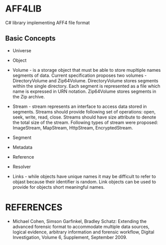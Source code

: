 # AFF4LIB
C# library implementing AFF4 file format

## Basic Concepts

* Universe

* Object

* Volume - is a storage object that must be able to store mupltiple names segments of data. Current specification proposes two volumes - DirectoryVolume and Zip64Volume. DirectoryVolume stores segments within the single directory. Each segment is represented as a file which name is expressed in URN notation. Zip64Volume stores segments in the Zip archive. 

* Stream - stream represents an interface to access data stored in segments. Streams should provide following set of operations: open, seek, write, read, close. Streams should have size attribute to denote the total size of the stream. Following types of stream were proposed: ImageStream, MapStream, HttpStream, EncryptedStream.

* Segment

* Metadata

* Reference

* Resolver

* Links - while objects have unique names it may be difficult to refer to objast because their identifier is random. Link objects can be used to provide for objects short meaningful names.  

# REFERENCES
* Michael Cohen, Simson Garfinkel, Bradley Schatz: Extending the advanced forensic format to accommodate multiple data sources, logical evidence, arbitrary information and forensic workflow, Digital Investigation, Volume 6, Supplement, September 2009.
